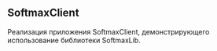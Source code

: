 ## SoftmaxClient

Реализация приложения SoftmaxClient, демонстрирующего использование библиотеки SoftmaxLib.
